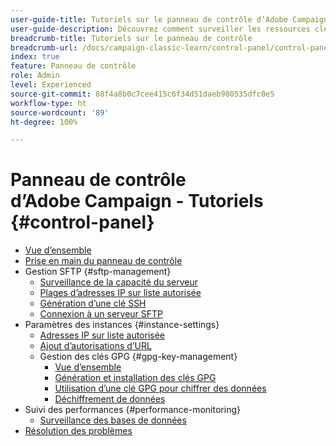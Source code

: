 ```yaml
---
user-guide-title: Tutoriels sur le panneau de contrôle d’Adobe Campaign
user-guide-description: Découvrez comment surveiller les ressources clés de vos instances Adobe Campaign et effectuer des tâches administratives dans le panneau de contrôle.
breadcrumb-title: Tutoriels sur le panneau de contrôle
breadcrumb-url: /docs/campaign-classic-learn/control-panel/control-panel-overview.html
index: true
feature: Panneau de contrôle
role: Admin
level: Experienced
source-git-commit: 88f4a8b0c7cee415c6f34d51daeb980535dfc0e5
workflow-type: ht
source-wordcount: '89'
ht-degree: 100%

---
```



# Panneau de contrôle d’Adobe Campaign - Tutoriels {#control-panel}

+ [Vue d’ensemble](/help/control-panel-tutorials/control-panel-overview.md)
+ [Prise en main du panneau de contrôle](/help/control-panel-tutorials/get-started.md)
+ Gestion SFTP {#sftp-management}
   + [Surveillance de la capacité du serveur](/help/control-panel-tutorials/sftp-management/monitor-server-capacity.md)
   + [Plages d’adresses IP sur liste autorisée](/help/control-panel-tutorials/sftp-management/allowlist-ip-range.md)
   + [Génération d’une clé SSH](/help/control-panel-tutorials/sftp-management/generate-ssh-key.md)
   + [Connexion à un serveur SFTP](/help/control-panel-tutorials/sftp-management/connect-to-sftp-server.md)
+ Paramètres des instances {#instance-settings}
   + [Adresses IP sur liste autorisée](/help/control-panel-tutorials/instance-settings/allowlist-ip-address.md)
   + [Ajout d’autorisations d’URL](/help/control-panel-tutorials/instance-settings/add-url-permissions.md)
   + Gestion des clés GPG {#gpg-key-management}
      + [Vue d’ensemble](/help/control-panel-tutorials/instance-settings/gpg-key-management/gpg-key-management-overview.md)
      + [Génération et installation des clés GPG](/help/control-panel-tutorials/instance-settings/gpg-key-management/generate-and-install-gpg-keys.md)
      + [Utilisation d’une clé GPG pour chiffrer des données](/help/control-panel-tutorials/instance-settings/gpg-key-management/use-a-gpg-key-to-encrypt-data.md)
      + [Déchiffrement de données](/help/control-panel-tutorials/instance-settings/gpg-key-management/decrypt-data.md)
+ Suivi des performances {#performance-monitoring}
   + [Surveillance des bases de données](/help/control-panel-tutorials/performance-monitoring/monitor-databases.md)
+ [Résolution des problèmes](/help/control-panel-tutorials/troubleshooting.md)